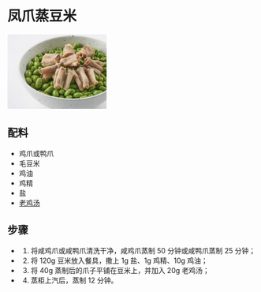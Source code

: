 # 凤爪蒸豆米

![凤爪蒸豆米](../images/凤爪蒸豆米.png)

## 配料

- 鸡爪或鸭爪
- 毛豆米
- 鸡油
- 鸡精
- 盐
- [老鸡汤](/汤/老鸡汤.md)

## 步骤

- 1. 将咸鸡爪或咸鸭爪清洗干净，咸鸡爪蒸制 50 分钟或咸鸭爪蒸制 25 分钟；
- 2. 将 120g 豆米放入餐具，撒上 1g 盐、1g 鸡精、10g 鸡油；
- 3. 将 40g 蒸制后的爪子平铺在豆米上，并加入 20g 老鸡汤；
- 4. 蒸柜上汽后，蒸制 12 分钟。
